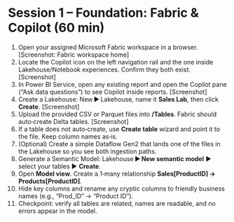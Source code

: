 # Session 1 – Foundation: Fabric & Copilot (60 min)

1. Open your assigned Microsoft Fabric workspace in a browser. [Screenshot: Fabric workspace home]
2. Locate the Copilot icon on the left navigation rail and the one inside Lakehouse/Notebook experiences. Confirm they both exist. [Screenshot]
3. In Power BI Service, open any existing report and open the Copilot pane (“Ask data questions”) to see Copilot inside reports. [Screenshot]
4. Create a Lakehouse:  New ► Lakehouse, name it **Sales Lab**, then click **Create**. [Screenshot]
5. Upload the provided CSV or Parquet files into **/Tables**. Fabric should auto‑create Delta tables. [Screenshot]
6. If a table does not auto‑create, use **Create table** wizard and point it to the file. Keep column names as‑is.
7. (Optional) Create a simple Dataflow Gen2 that lands one of the files in the Lakehouse so you see both ingestion paths.
8. Generate a Semantic Model:  Lakehouse ► **New semantic model** ► select your tables ► **Create**.
9. Open **Model view**. Create a 1‑many relationship **Sales[ProductID] → Products[ProductID]**.
10. Hide key columns and rename any cryptic columns to friendly business names (e.g., “Prod_ID” → “Product ID”).
11. Checkpoint: verify all tables are related, names are readable, and no errors appear in the model.
